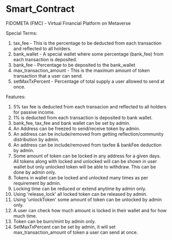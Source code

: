 # Smart_Contract
FIDOMETA (FMC) - Virtual Financial Platform on Metaverse

Special Terms:
1. tax_fee - This is the percentage to be deducted from each transaction and reflected to all holders. 
2. bank_wallet - A special wallet where some percentage (bank_fee) from each transaction is deposited.
3. bank_fee - Percentage to be deposited to the bank_wallet
4. max_transaction_amount - This is the maximum amount of token transaction that a user can send.
5. setMaxTxPercent - Percentage of total supply a user allowed to send at once.

Features:

1. 5% tax fee is deducted from each transacion and reflected to all holders for passive income.
2. 1% is deducted from each transaction is deposited to bank wallet.
3. bank_fee, tax_fee and bank wallet can be set by admin.
4. An Address can be freezed to send/receive token by admin.
5. An address can be include/removed from getting reflection/community distribution by admin.
6. An address can be include/removed from taxfee & bankFee deduction by admin.
7. Some amount of token can be locked in any address for a given days. All tokens along with locked and unlocked will can be shown in user wallet but only unlocked token will be able to withdraw. This can be done by admin only.
8. Tokens in wallet can be locked and unlocked many times as per requirement by admin.
9. Locking time can be reduced or extend anytime by admin only.
10. Using 'release_lock' all locked token can be released by admin.
11. Using 'unlockToken' some amount of token can be unlocked by admin only.
12. A user can check how much amount is locked in their wallet and for how much time.
13. Token can be burn/mint by admin only.
14. SetMaxTxPercent can be set by admin, it will set max_transaction_amount of token  a user can send at once. 

